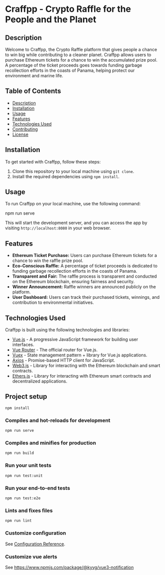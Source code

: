 # Craffpp - Crypto Raffle for the People and the Planet

## Description

Welcome to Craffpp, the Crypto Raffle platform that gives people a chance to win big while contributing to a cleaner planet. Craffpp allows users to purchase Ethereum tickets for a chance to win the accumulated prize pool. A percentage of the ticket proceeds goes towards funding garbage recollection efforts in the coasts of Panama, helping protect our environment and marine life.

## Table of Contents

- [Description](#description)
- [Installation](#installation)
- [Usage](#usage)
- [Features](#features)
- [Technologies Used](#technologies-used)
- [Contributing](#contributing)
- [License](#license)

## Installation

To get started with Craffpp, follow these steps:

1. Clone this repository to your local machine using `git clone`.
2. Install the required dependencies using `npm install`.

## Usage

To run Craffpp on your local machine, use the following command:

npm run serve

This will start the development server, and you can access the app by visiting `http://localhost:8080` in your web browser.

## Features

- **Ethereum Ticket Purchase:** Users can purchase Ethereum tickets for a chance to win the raffle prize pool.
- **Eco-Conscious Raffle:** A percentage of ticket proceeds is dedicated to funding garbage recollection efforts in the coasts of Panama.
- **Transparent and Fair:** The raffle process is transparent and conducted on the Ethereum blockchain, ensuring fairness and security.
- **Winner Announcement:** Raffle winners are announced publicly on the platform.
- **User Dashboard:** Users can track their purchased tickets, winnings, and contribution to environmental initiatives.

## Technologies Used

Craffpp is built using the following technologies and libraries:

- [Vue.js](https://vuejs.org/) - A progressive JavaScript framework for building user interfaces.
- [Vue Router](https://router.vuejs.org/) - The official router for Vue.js.
- [Vuex](https://vuex.vuejs.org/) - State management pattern + library for Vue.js applications.
- [Axios](https://axios-http.com/) - Promise-based HTTP client for JavaScript.
- [Web3.js](https://web3js.readthedocs.io/) - Library for interacting with the Ethereum blockchain and smart contracts.
- [Ethers.js](https://docs.ethers.io/v5/) - Library for interacting with Ethereum smart contracts and decentralized applications.

## Project setup
```
npm install
```

### Compiles and hot-reloads for development
```
npm run serve
```

### Compiles and minifies for production
```
npm run build
```

### Run your unit tests
```
npm run test:unit
```

### Run your end-to-end tests
```
npm run test:e2e
```

### Lints and fixes files
```
npm run lint
```

### Customize configuration
See [Configuration Reference](https://cli.vuejs.org/config/).

### Customize vue alerts
See https://www.npmjs.com/package/@kyvg/vue3-notification